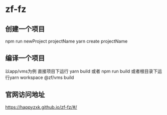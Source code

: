 # zf-fz
## 创建一个项目
npm run newProject projectName
yarn create projectName
## 编译一个项目
以app/vms为例 直接项目下运行 yarn build 或者 npm run build 或者根目录下运行yarn workspace @zf/vms build
## 官网访问地址
https://happyzxk.github.io/zf-fz/#/